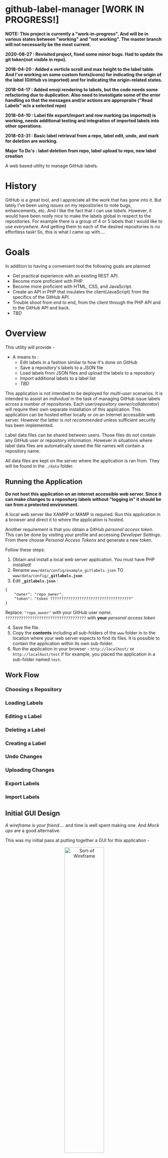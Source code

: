 # github-label-manager [WORK IN PROGRESS!]

**NOTE: This project is currently a "work-in-progress". And will be in various states between "working" and "not working". The master branch will not necessarily be the most current.**

**2020-08-27 : Revisited project, fixed some minor bugs. Had to update the git token(not visible in repo).**

**2018-04-20 : Added a verticle scroll and max height to the label table. And I've working on some custom fonts(icons) for indicating the origin of the label (GitHub vs imported) and for indicating the origin-related states.**

**2018-04-17 : Added emoji rendering to labels, but the code needs some refactoring due to duplication. Also need to investigate some of the error handling so that the messages and/or actions are appropraite ("Read Labels" w/o a selected repo)**

**2018-04-10 : Label file export/import and row marking (as imported) is working, needs additional testing and
integration of imported labels into other operations.**

**2018-03-31 : Basic label retrieval from a repo, label edit, undo, and mark for deletion are working.**

**Major To Do's : label deletion from repo, label upload to repo, new label creation**

A web based utility to manage GitHub labels.

# History

GitHub is a great tool, and I appreciate all the work that has gone into it. But lately I've been using *issues* on my repositories to note bugs, enhancements, etc. And I like the fact that I can use *labels*. However, it would have been *really nice* to make the labels global in respect to the repositories. For example there is a group of 4 or 5 labels that I would like to use *everywhere*. And getting them to each of the desired repositories is no effortless task! So, this is what I came up with....

# Goals

In addition to having a convenient tool the following goals are planned:

* Get practical experience with an existing REST API.
* Become more proficient with PHP.
* Become more proficient with HTML, CSS, and JavaScript.
* Create an API in PHP that insulates the client(JavaScript) from the specifics of the GitHub API.
* Trouble shoot from end to end, from the client through the PHP API and to the GitHub API and back.
* *TBD*

# Overview

This utility will provide - 

* A means to :
    * Edit labels in a fashion similar to how it's done on GitHub
    * Save a repository's labels to a JSON file
    * Load labels from JSON files and upload the labels to a repository
    * Import additional labels to a label list
    * *TBD*
    
This application is not intended to be deployed for *multi-user* scenarios. It is intended to assist an *individual* in the task of managing GitHub issue labels across a number of repositories. Each user(*repository owner/collaborator*) will require their own separate installation of this application. This application can be hosted either locally or on an Internet accessible web server. However the latter is *not recommended* unless sufficient security has been implemented.

Label data files can be shared between users. Those files do not contain any GitHub user or repository information. However in situations where label data files are automatically saved the file names will contain a repository name.

All data files are kept on the server where the application is ran from. They will be found in the `./data` folder.

## Running the Application

**Do not host this application on an internet accessible web server. Since it can make changes to a repository labels without "logging in" it should be ran from a protected environment.**

A local web server like XAMPP or MAMP is required. Run this application in a browser and direct it to where the application is hosted.

Another requirement is that you obtain a GitHub *personal access token*. This can be done by visiting your profile and accessing *Developer Settings*. From there choose *Personal Access Tokens* and generate a new token. 

Follow these steps:

1) Obtain and install a local web server application. You must have PHP installed!
2) Rename `www/data/config/example_gitlabels.json` TO `www/data/config/`**`_gitlabels.json`**
3) Edit **`_gitlabels.json`** :

```
{
    "owner": "repo_owner",
    "token": "token ????????????????????????????????????"
}
```

Replace:
  `"repo_owner"` with your GitHub user *name*.
  `????????????????????????????????????` with **your** *personal access token*
  
4) Save the file.
5) Copy the **contents** including all sub-folders of the `www` folder in to the location where your web server expects to find its files. It is possible to contain the application within its own sub-folder.
6) Run the application in your browser - `http://localhost/` or `http://localhost/test` if for example, you placed the application in a sub-folder named `test`.


## Work Flow

### Choosing s Repository

### Loading Labels

### Editing s Label

### Deleting a Label

### Creating a Label

### Undo Changes

### Uploading Changes

### Export Labels

### Import Labels

## Initial GUI Design

*A wireframe is your friend....* and time is well spent making one. And *Mock ups* are a good alternative.

This was my initial pass at putting together a GUI for this application - 

<p align="center">
  <img src="./mdimg/wireframe-1-697x551.jpg" alt="Sort-of Wireframe" txt="Sort-of Wireframe" width="50%">
</p>

Then after some thought and making adjustments I ended up with this -

<p align="center">
  <img src="./mdimg/wireframe-2-660x489.jpg" alt="Sort-of Wireframe" txt="Sort-of Wireframe" width="50%">
</p>


Changes included - 

* Made the repository selection box *resizable*
* Moved a button, added more at the bottom of the page
* Worked out how I want the repository information to be presented.
* Reworked the label area, decided to use icons for action selection and label state indication

## Defining the Operation

Now that I had my mock-up I could begin finalizing how the application was going to operate. It was also an opportunity at this point to make additional adjustments to the GUI.

But before I started on *operations* I had to come up with some *rules*. These rules help define some of the operations and their associated indicators. Here are some examples - 

* Repository lists will be saved automatically and reused during run-time rather than reacquire the list from GitHub.
* When a repository's label list is read it is saved(*backed up*) automatically *with a time stamped file name*.
* Labels can have the following operations done to them - 
    * Edit - change the label's characteristics
    * Delete - marks the label for deletion, changes to the repository or exporting require confirmation. If the label is new(ID is null) then it is removed from the list immediately
    * Undo - to last state or undelete to last state 
* Labels can be in one of four states - 
    * Unchanged - 
        * label is new and empty
        * has just been retrieved
        * has just been saved or uploaded
    * Edited
    * Marked for deletion
    * New - ID is null, OR'd with "Unchanged" and "Edited" only, "Delete" removes the label from the list immediately and **cannot be undone**.
* Label Actions - 
    * Entire list -  
        * "Upload Changes" or "Export Labels" -  
            * What ever is displayed in the list will be either(depending on user choice) uploaded to the selected repository (if one was selected) or saved to a JSON formatted file.
        * "Clear List" - list is emptied and all label references are reset
        * "~~Cancel /~~ Reload" - list is emptied and all label references are reset, labels are reloaded from the most recent *source*.
        * "~~Read /~~ Import" - import from file only, 
* List of Labels - sorted alphabetically by label text (*GitHub returns them already sorted*)

### Application States

* Initial - 
    * Successful start up -  
        * Repository selection list is populated, nothing is selected
            * Retrieve repository list using the configured GitHub repository owner and access token
            * Save all data to a JSON formatted file (overwrite)
            * Fill selection list with each repository's "`name`"
        * Repository information fields are empty or hidden
        * Label list is empty
        * Enable buttons - 
            * "Reload Repos", "Read / Import", "Create Label"
        * Disable buttons - 
            * "Read Labels", "Upload Changes", "Clear List", "Cancel / Reload", "Export Labels"
    * Start up failure at any point - 
        * Display error message, no controls visible
        

* A repository was picked - 
    * Show repository information -
        * Retrieve specific items for the chosen repository from [the saved file|internal storage]
    * Enable buttons - 
        * "Read Labels", "Reload Repos", "Read / Import", "Create Label"
    * Disable buttons - 
        * "Upload Changes", "Clear List", "Cancel / Reload", "Export Labels"
        

    * Check label list - 
        * Empty - do nothing
        * 1 or more labels - 
       

* "Read Labels" was clicked - 
    * Check label list - 
        * Empty - do nothing, continue
        * 1 or more labels - 
            * Prompt for "Keep / Merge" or "Clear" - save choice
    * Display labels for the selected repository
        * Retrieve label list
        * Display labels - 
            * Act on previous choice (if made) - 
                * Clear - remove previous labels from the list
                * Keep / Merge - 
                    * Matching Criteria - 
                        * IDs match - overwrite previous
    * Enable buttons - 
        * "Read Labels", "Reload Repos", "Read / Import", "Create Label"
    * Disable buttons - 
        * "Upload Changes", "Clear List", "Cancel / Reload", "Export Labels"
        
# JSON Data 

## Configuration `_gitlabels.json`

## Repository Information

## Label List



# Task List & Development Status

**[x]** - complete<br>
**[i]** - in progress<br>
**[b]** - blocked<br>
**[n]** - no further work is needed<br>

- [x] Begin development of core functions - get all repos, get labels for a repo, get info for a specific repo
    - [x] Initial design, code and test
    - [x] Design, code and debug test framework *Note: this task is ongoing during app development*
    - [x] Integrate with test framework *Note: this task is ongoing during app development*
    - [i] Final design, code and test
    - [i] Document in source and externally
- [i] Develop additional core functions - create label, edit label, delete label, update label
    - [x] Initial design, code and test - based on initial core functionality effort
    - [x] Integrate with test framework *Note: this task is ongoing during app development*
    - [i] Label Functions - 
        - [x] edit
        - [x] undo
        - [x] mark for deletion
        - [i] create
- [i] Additional functions - upload labels to repo, export labels to file, import labels from file
    - [ ] Initial design, code and test - based on initial core functionality effort
        - [i] Save/Load non-repo related label files from an alternative location
        - [i] Create API function to retrieve label file names and info (date, size, ???)
    - [n] Integrate with test framework *Note: this task is ongoing during app development*
- [i] Develop app-state processing for enable/disable controls code
- [x] Create page for testing functionality of core functions - *ongoing development*
- [x] Update README along the way - *in progress*

Other things to do along the way - 

- [ ] For all functions - 
    - [i] Comment
        - [ ] Synopsis
    - [i] Revisit return data layout, make "`ret`" more meaningful.
    - [ ] Revisit HTTP header, specifically status
    - [ ] 
- [ ] Investigate implementing "profiles" - 
    - [ ] Method to specify a profile
    - [ ] Security
- [i] Cosmetic - 
    - [x] Adjust label text color vs background


* Miscellaneous "nice to haves" :
    - [ ] Add issue counts to individual labels in list
        - [ ] Restrict label actions based on use count. **Run a test with current code and labels that are attached to issues**
    - [ ] Add "stars" to repo info box


